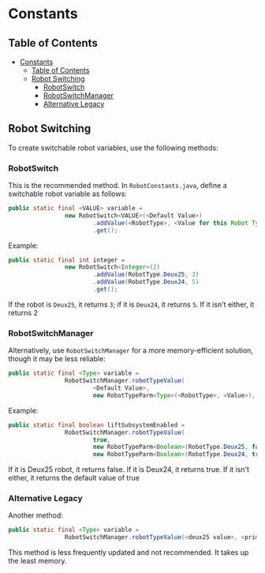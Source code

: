 # Constants

## Table of Contents
- [Constants](#constants)
  - [Table of Contents](#table-of-contents)
  - [Robot Switching](#robot-switching)
    - [RobotSwitch](#robotswitch)
    - [RobotSwitchManager](#robotswitchmanager)
    - [Alternative Legacy](#alternative-legacy)

## Robot Switching

To create switchable robot variables, use the following methods:

### RobotSwitch

This is the recommended method. In `RobotConstants.java`, define a switchable robot variable as follows:

```java
public static final <VALUE> variable =
                new RobotSwitch<VALUE>(<Default Value>)
                        .addValue(<RobotType>, <Value for this Robot Type>)
                        .get();
```

Example:

```java
public static final int integer =
                new RobotSwitch<Integer>(2)
                        .addValue(RobotType.Deux25, 3)
                        .addValue(RobotType.Deux24, 5)
                        .get();
```

If the robot is `Deux25`, it returns `3`; if it is `Deux24`, it returns `5`. If it isn't either, it returns 2

### RobotSwitchManager

Alternatively, use `RobotSwitchManager` for a more memory-efficient solution, though it may be less reliable:

```java
public static final <Type> variable =
                RobotSwitchManager.robotTypeValue(
                        <Default Value>,
                        new RobotTypeParm<Type>(<RobotType>, <Value>),
```

Example:

```java
public static final boolean liftSubsystemEnabled =
                RobotSwitchManager.robotTypeValue(
                        true,
                        new RobotTypeParm<Boolean>(RobotType.Deux25, false),
                        new RobotTypeParm<Boolean>(RobotType.Deux24, true));
```
If it is Deux25 robot, it returns false. If it is Deux24, it returns true. If it isn't either, it returns the default value of true
### Alternative Legacy
Another method:
```java
public static final <Type> variable =
                RobotSwitchManager.robotTypeValue(<deux25 value>, <prime25 value>, <duex24 value>, <prime24 value>);
```

This method is less frequently updated and not recommended. It takes up the least memory.
